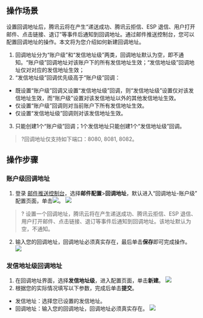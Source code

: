 ## 操作场景
设置回调地址后，腾讯云将在产生“递送成功、腾讯云拒信、ESP 退信、用户打开邮件、点击链接、退订”等事件后通知到回调地址。通过邮件推送控制台，您可以配置回调地址的操作。本文将为您介绍如何新建回调地址。
1. 回调地址分为“账户级”和“发信地址级”两类，回调地址默认为空，即不通知。“账户级”回调地址对该账户下的所有发信地址生效；“发信地址级”回调地址仅对对应的发信地址生效；
2. “发信地址级”回调优先级高于“账户级”回调：
 - 既设置“账户级”回调又设置“发信地址级”回调，则“发信地址级”设置仅对该发信地址生效，而“账户级”设置对该发信地址以外的其他发信地址生效。
 - 仅设置“账户级”回调则对当前账户下所有发信地址生效。
 - 仅设置“发信地址级”回调则对该发信地址生效。
3. 只能创建1个“账户级”回调；1个发信地址只能创建1个“发信地址级”回调。
>?回调地址仅支持如下端口：8080, 8081, 8082。


## 操作步骤
### 账户级回调地址
1. 登录 [邮件推送控制台](https://console.cloud.tencent.com/ses/setting)，选择**邮件配置**>**回调地址**，默认进入“回调地址-账户级” 配置页面，单击![](https://main.qcloudimg.com/raw/b7bbce5997d7e39420a8067b7a17c8be.png)。
![](https://qcloudimg.tencent-cloud.cn/raw/433879eae861ea0dd0c1052ae6c0a818.png)
>?	设置一个回调地址，腾讯云将在产生递送成功、腾讯云拒信、ESP 退信、用户打开邮件、点击链接、退订等事件后通知到回调地址。该地址默认为空，不通知。
2. 输入您的回调地址，回调地址必须真实存在，最后单击**保存**即可完成操作。
![](https://qcloudimg.tencent-cloud.cn/raw/b5335da473a1f951b8fe305b2bf171dd.png)

### 发信地址级回调地址
1. 在回调地址界面，选择**发信地址级**，进入配置页面，单击**新建**。
![](https://qcloudimg.tencent-cloud.cn/raw/674e12e1500d37c6e3cb8b8974220eac.png)
2. 根据您的实际情况填写以下参数，完成后单击**提交**。
 - 发信地址：选择您已设置的发信地址。
 - 回调地址：输入您的回调地址，回调地址必须真实存在。
![](https://qcloudimg.tencent-cloud.cn/raw/debbbbd248fa625579ce4bf3d441eb33.png)
